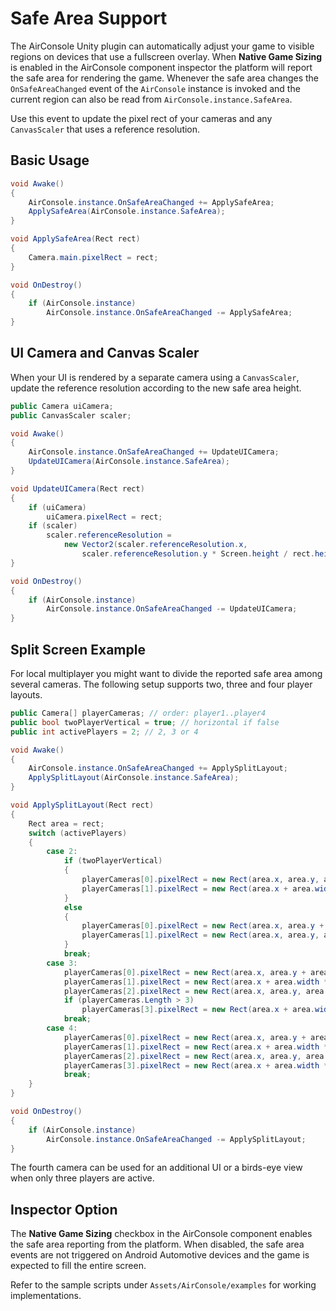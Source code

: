 # Safe Area Support

The AirConsole Unity plugin can automatically adjust your game to visible regions on devices that use a fullscreen overlay. When **Native Game Sizing** is enabled in the AirConsole component inspector the platform will report the safe area for rendering the game. Whenever the safe area changes the `OnSafeAreaChanged` event of the `AirConsole` instance is invoked and the current region can also be read from `AirConsole.instance.SafeArea`.

Use this event to update the pixel rect of your cameras and any `CanvasScaler` that uses a reference resolution.

## Basic Usage

```csharp
void Awake()
{
    AirConsole.instance.OnSafeAreaChanged += ApplySafeArea;
    ApplySafeArea(AirConsole.instance.SafeArea);
}

void ApplySafeArea(Rect rect)
{
    Camera.main.pixelRect = rect;
}

void OnDestroy()
{
    if (AirConsole.instance)
        AirConsole.instance.OnSafeAreaChanged -= ApplySafeArea;
}
```

## UI Camera and Canvas Scaler

When your UI is rendered by a separate camera using a `CanvasScaler`, update the reference resolution according to the new safe area height.

```csharp
public Camera uiCamera;
public CanvasScaler scaler;

void Awake()
{
    AirConsole.instance.OnSafeAreaChanged += UpdateUICamera;
    UpdateUICamera(AirConsole.instance.SafeArea);
}

void UpdateUICamera(Rect rect)
{
    if (uiCamera)
        uiCamera.pixelRect = rect;
    if (scaler)
        scaler.referenceResolution =
            new Vector2(scaler.referenceResolution.x,
                scaler.referenceResolution.y * Screen.height / rect.height);
}

void OnDestroy()
{
    if (AirConsole.instance)
        AirConsole.instance.OnSafeAreaChanged -= UpdateUICamera;
}
```

## Split Screen Example

For local multiplayer you might want to divide the reported safe area among several cameras. The following setup supports two, three and four player layouts.

```csharp
public Camera[] playerCameras; // order: player1..player4
public bool twoPlayerVertical = true; // horizontal if false
public int activePlayers = 2; // 2, 3 or 4

void Awake()
{
    AirConsole.instance.OnSafeAreaChanged += ApplySplitLayout;
    ApplySplitLayout(AirConsole.instance.SafeArea);
}

void ApplySplitLayout(Rect rect)
{
    Rect area = rect;
    switch (activePlayers)
    {
        case 2:
            if (twoPlayerVertical)
            {
                playerCameras[0].pixelRect = new Rect(area.x, area.y, area.width * 0.5f, area.height);
                playerCameras[1].pixelRect = new Rect(area.x + area.width * 0.5f, area.y, area.width * 0.5f, area.height);
            }
            else
            {
                playerCameras[0].pixelRect = new Rect(area.x, area.y + area.height * 0.5f, area.width, area.height * 0.5f);
                playerCameras[1].pixelRect = new Rect(area.x, area.y, area.width, area.height * 0.5f);
            }
            break;
        case 3:
            playerCameras[0].pixelRect = new Rect(area.x, area.y + area.height * 0.5f, area.width * 0.5f, area.height * 0.5f);
            playerCameras[1].pixelRect = new Rect(area.x + area.width * 0.5f, area.y + area.height * 0.5f, area.width * 0.5f, area.height * 0.5f);
            playerCameras[2].pixelRect = new Rect(area.x, area.y, area.width * 0.5f, area.height * 0.5f);
            if (playerCameras.Length > 3)
                playerCameras[3].pixelRect = new Rect(area.x + area.width * 0.5f, area.y, area.width * 0.5f, area.height * 0.5f);
            break;
        case 4:
            playerCameras[0].pixelRect = new Rect(area.x, area.y + area.height * 0.5f, area.width * 0.5f, area.height * 0.5f);
            playerCameras[1].pixelRect = new Rect(area.x + area.width * 0.5f, area.y + area.height * 0.5f, area.width * 0.5f, area.height * 0.5f);
            playerCameras[2].pixelRect = new Rect(area.x, area.y, area.width * 0.5f, area.height * 0.5f);
            playerCameras[3].pixelRect = new Rect(area.x + area.width * 0.5f, area.y, area.width * 0.5f, area.height * 0.5f);
            break;
    }
}

void OnDestroy()
{
    if (AirConsole.instance)
        AirConsole.instance.OnSafeAreaChanged -= ApplySplitLayout;
}
```

The fourth camera can be used for an additional UI or a birds-eye view when only three players are active.

## Inspector Option

The **Native Game Sizing** checkbox in the AirConsole component enables the safe area reporting from the platform. When disabled, the safe area events are not triggered on Android Automotive devices and the game is expected to fill the entire screen.

Refer to the sample scripts under `Assets/AirConsole/examples` for working implementations.
